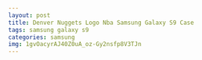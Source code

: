 ```yaml
---
layout: post
title: Denver Nuggets Logo Nba Samsung Galaxy S9 Case
tags: samsung galaxy s9
categories: samsung
img: 1gvOacyrAJ40Z0uA_oz-Gy2nsfp8V3TJn
---
```

